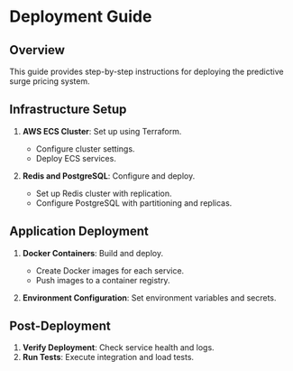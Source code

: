 # Deployment Guide

## Overview

This guide provides step-by-step instructions for deploying the predictive surge pricing system.

## Infrastructure Setup

1. **AWS ECS Cluster**: Set up using Terraform.
   - Configure cluster settings.
   - Deploy ECS services.

2. **Redis and PostgreSQL**: Configure and deploy.
   - Set up Redis cluster with replication.
   - Configure PostgreSQL with partitioning and replicas.

## Application Deployment

1. **Docker Containers**: Build and deploy.
   - Create Docker images for each service.
   - Push images to a container registry.

2. **Environment Configuration**: Set environment variables and secrets.

## Post-Deployment

1. **Verify Deployment**: Check service health and logs.
2. **Run Tests**: Execute integration and load tests. 